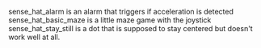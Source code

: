 sense_hat_alarm is an alarm that triggers if acceleration is detected 
sense_hat_basic_maze is a little maze game with the joystick
sense_hat_stay_still is a dot that is supposed to stay centered but doesn't work well at all.